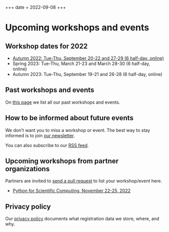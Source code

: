 +++
date = 2022-09-08
+++

# Upcoming workshops and events


## Workshop dates for 2022

<!-- If you edit this section, also update the date on top of this page. This
is important for RSS feed. -->

- [Autumn 2022: Tue-Thu, September 20-22 and 27-29 (6 half-day, online)](https://coderefinery.github.io/2022-09-20-workshop/)
- Spring 2023: Tue-Thu, March 21-23 and March 28-30 (6 half-day, online)
- Autumn 2023: Tue-Thu, September 19-21 and 26-28 (6 half-day, online)


## Past workshops and events

On [this page](/workshops/past/) we list all our past workshops and events.


## How to be informed about future events

We don't want you to miss a workshop or event. The best
way to stay informed is to join [our newsletter](https://tinyletter.com/coderefinery).

You can also subscribe to our [RSS feed](/atom.xml).


## Upcoming workshops from partner organizations

<div class="uk-alert-primary" uk-alert>
<a class="uk-alert-close" uk-close></a>

Partners are invited to [send a pull
request](https://github.com/coderefinery/coderefinery.org/edit/main/content/workshops/upcoming.md)
to list your workshop/event here.

</div>

- [Python for Scientific Computing, November 22-25,
  2022](https://scicomp.aalto.fi/training/scip/python-for-scicomp-2022/)


## Privacy policy

Our [privacy policy](/privacy-policy/)
documents what registration data we store, where, and why.
